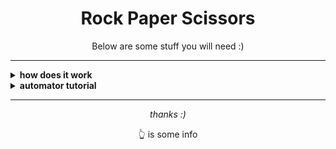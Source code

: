 <h1 align="center">Rock Paper Scissors</h1>
<p align="center">Below are some stuff you will need :)</p>

---

<details>
  <summary><strong>how does it work</strong></summary>
  <ul>
    <li>You download <a href="https://github.com/Epicinver/Rock-Paper-Scissors/blob/main/RockPaperScissors.py"><code>RockPaperScissors.py</code></a></li>
    <li>You run it</li>
    <li>Type your name, yes, then type rock, paper, or scissors.</li>
    <li>There is a <a href="https://github.com/Epicinver/Rock-Paper-Scissors/blob/main/Automator.py"<code>Automator.py></code></a> that you can use to </li>
  </ul>
</details>

<details>
  <summary><strong>automator tutorial</strong></summary>
  <ul>
    <li>download it</li>
    <li>enter everything and go back into the rock paper scissors window</li>
    <li>wait 5 seconds and it should start typing</li>
  </ul>
</details>

---

<p align="center"><em>thanks :)</em></p>
<p align="center">                                           👆 is some info</p>
